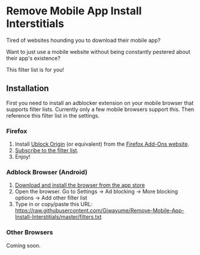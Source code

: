 # Remove Mobile App Install Interstitials

Tired of websites hounding you to download their mobile app?

Want to just use a mobile website without being constantly pestered about their app's existence?

This filter list is for you!

## Installation

First you need to install an adblocker extension on your mobile browser that supports filter lists. Currently only a few mobile browsers support this. Then reference this filter list in the settings.

### Firefox

1. Install [Ublock Origin](https://addons.mozilla.org/en-US/firefox/addon/ublock-origin/?src=search) (or equivalent) from the [Firefox Add-Ons website](https://addons.mozilla.org/).
2. [Subscribe to the filter list](https://raw.githubusercontent.com/Giwayume/Remove-Mobile-App-Install-Interstitials/master/filters.txt).
3. Enjoy!

### Adblock Browser (Android)

1. [Download and install the browser from the app store](https://play.google.com/store/apps/details?id=org.adblockplus.browser)
2. Open the browser. Go to Settings -> Ad blocking -> More blocking options -> Add other filter list
3. Type in or copy/paste this URL: https://raw.githubusercontent.com/Giwayume/Remove-Mobile-App-Install-Interstitials/master/filters.txt

### Other Browsers

Coming soon.
